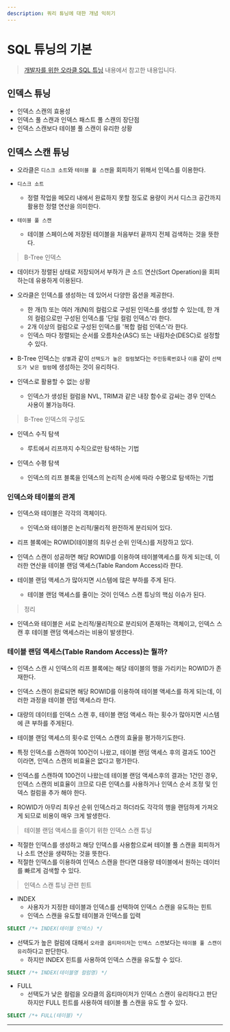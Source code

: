 ```yaml
---
description: 쿼리 튜닝에 대한 개념 익히기
---
```


# SQL 튜닝의 기본

> [개발자를 위한 오라클 SQL 튜닝](https://www.hanbit.co.kr/store/books/look.php?p_code=E9267570814) 내용에서 참고한 내용입니다.

## 인덱스 튜닝

- 인덱스 스캔의 효용성
- 인덱스 풀 스캔과 인덱스 패스트 풀 스캔의 장단점
- 인덱스 스캔보다 테이블 풀 스캔이 유리한 상황

## 인덱스 스캔 튜닝

- 오라클은 `디스크 소트`와 `테이블 풀 스캔`을 회피하기 위해서 인덱스를 이용한다.

- `디스크 소트`
	- 정렬 작업을 메모리 내에서 완료하지 못할 정도로 용량이 커서 디스크 공간까지 활용한 정렬 연산을 의미한다.
	
- `테이블 풀 스캔`
	- 테이블 스페이스에 저장된 테이블을 처음부터 끝까지 전체 검색하는 것을 뜻한다.
	
> B-Tree 인덱스

- 데이터가 정렬된 상태로 저장되어서 부하가 큰 소드 연산(Sort Operation)을 회피하는데 유용하게 이용된다.

- 오라클은 인덱스를 생성하는 데 있어서 다양한 옵션을 제공한다.
	- 한 개(1) 또는 여러 개(N)의 컬럼으로 구성된 인덱스를 생성할 수 있는데, 한 개의 컬럼으로만 구성된 인덱스를 '단일 컬럼 인덱스'라 한다.
	- 2개 이상의 컬럼으로 구성된 인덱스를 '복합 컬럼 인덱스'라 한다.
	- 인덱스 마다 정렬되는 순서를 오름차순(ASC) 또는 내림차순(DESC)로 설정할 수 있다.
	
- B-Tree 인덱스는 `성별`과 같이 `선택도가 높은 컬럼`보다는 `주민등록번호`나 `이름` 같이 `선택도가 낮은 컬럼`에 생성하는 것이 유리하다.

- 인덱스로 활용할 수 없는 상황
	- 인덱스가 생성된 컬럼을 NVL, TRIM과 같은 내장 함수로 감싸는 경우 인덱스 사용이 불가능하다.

> B-Tree 인덱스의 구성도

- 인덱스 수직 탐색
	- 루트에서 리프까지 수직으로만 탐색하는 기법

- 인덱스 수평 탐색
	- 인덱스의 리프 블록을 인덱스의 논리적 순서에 따라 수평으로 탐색하는 기법


### 인덱스와 테이블의 관계

- 인덱스와 테이블은 각각의 객체이다.
	- 인덱스와 테이블은 논리적/물리적 완전하게 분리되어 있다.
	
- 리프 블록에는 ROWID(테이블의 최우선 순위 인덱스)를 저장하고 있다.
- 인덱스 스캔이 성공하면 해당 ROWID를 이용하여 테이블액세스를 하게 되는데, 이러한 연산을 테이블 랜덤 액세스(Table Random Access)라 한다.
- 테이블 랜덤 액세스가 많아지면 시스템에 많은 부하를 주게 된다.
	- 테이블 랜덤 액세스를 줄이는 것이 인덱스 스캔 튜닝의 핵심 이슈가 된다.
	
> 정리

- 인덱스와 테이블은 서로 논리적/물리적으로 분리되어 존재하는 객체이고, 인덱스 스캔 후 테이블 랜덤 액세스라는 비용이 발생한다.

### 테이블 랜덤 액세스(Table Random Access)는 뭘까?

- 인덱스 스캔 시 인덱스의 리프 블록에는 해당 테이블의 행을 가리키는 ROWID가 존재한다.
- 인덱스 스캔이 완료되면 해당 ROWID를 이용하여 테이블 액세스를 하게 되는데, 이러한 과정을 테이블 랜덤 액세스라 한다.
- 대량의 데이터를 인덱스 스캔 후, 테이블 랜덤 액세스 하는 횟수가 많아지면 시스템에 큰 부하를 주게된다.

- 테이블 랜덤 액세스의 횟수로 인덱스 스캔의 효율을 평가하기도한다.

- 특정 인덱스를 스캔하여 100건이 나왔고, 테이블 랜덤 액세스 후의 결과도 100건 이라면, 인덱스 스캔의 비효율은 없다고 평가한다.
- 인덱스를 스캔하여 100건이 나왔는데 테이블 랜덤 액세스후의 결과는 1건인 경우, 
  인덱스 스캔의 비효율이 크므로 다른 인덱스를 사용하거나 인덱스 순서 조정 및 인덱스 컬럼을 추가 해야 한다.

- ROWID가 아무리 최우선 순위 인덱스라고 하더라도 각각의 행을 랜덤하게 가져오게 되므로 비용이 매우 크게 발생한다.

> 테이블 랜덤 액세스를 줄이기 위한 인덱스 스캔 튜닝

- 적절한 인덱스를 생성하고 해당 인덱스를 사용함으로써 테이블 풀 스캔을 회피하거나 소트 연산을 생략하는 것을 뜻한다.
- 적절한 인덱스를 이용하여 인덱스 스캔을 한다면 대용량 테이블에서 원하는 데이터를 빠르게 검색할 수 있다.

> 인덱스 스캔 튜닝 관련 힌트

- INDEX
	- 사용자가 지정한 테이블과 인덱스를 선택하여 인덱스 스캔을 유도하는 힌트
	- 인덱스 스캔을 유도할 테이블과 인덱스를 입력

```sql
SELECT /*+ INDEX(테이블 인덱스) */
```

- 선택도가 높은 컬럼에 대해서 `오라클 옵티마이저`는 `인덱스 스캔`보다는 `테이블 풀 스캔이 유리`하다고 판단한다.
	- 하지만 INDEX 힌트를 사용하여 인덱스 스캔을 유도할 수 있다.
	
```sql
SELECT /*+ INDEX(테이블명 컬럼명) */
```

- FULL
	- 선택도가 낮은 컬럼을 오라클의 옵티마이저가 인덱스 스캔이 유리하다고 판단하지만 FULL 힌트를 사용하여 테이블 풀 스캔을 유도 할 수 있다.

```sql
SELECT /*+ FULL(테이블) */
```

---
